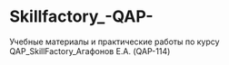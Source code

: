 # Skillfactory_-QAP-
Учебные материалы и практические работы по курсу QAP_SkillFactory_Агафонов Е.А. (QAP-114)
